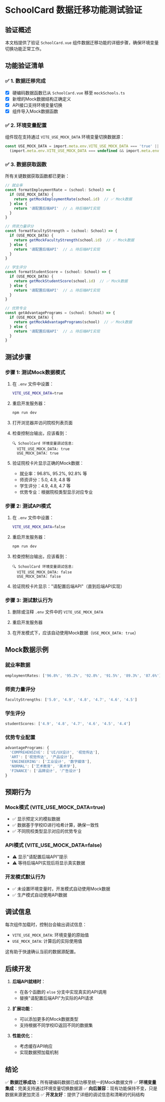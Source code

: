 # SchoolCard 数据迁移功能测试验证

## 验证概述

本文档提供了验证 `SchoolCard.vue` 组件数据迁移功能的详细步骤，确保环境变量切换功能正常工作。

## 功能验证清单

### ✅ 1. 数据迁移完成

- [x] 硬编码数据函数已从 `SchoolCard.vue` 移至 `mockSchools.ts`
- [x] 新增的Mock数据结构正确定义
- [x] API接口支持环境变量切换
- [x] 组件导入Mock数据函数

### ✅ 2. 环境变量配置

组件现在支持通过 `VITE_USE_MOCK_DATA` 环境变量切换数据源：

```typescript
const USE_MOCK_DATA = import.meta.env.VITE_USE_MOCK_DATA === 'true' ||
  (import.meta.env.VITE_USE_MOCK_DATA === undefined && import.meta.env.DEV)
```

### ✅ 3. 数据获取函数

所有关键数据获取函数都已更新：

```typescript
// 就业率
const formatEmploymentRate = (school: School) => {
  if (USE_MOCK_DATA) {
    return getMockEmploymentRate(school.id)  // ✅ Mock数据
  } else {
    return '请配置后端API'  // ⚠️ 待后端API实现
  }
}

// 师资力量评分
const formatFacultyStrength = (school: School) => {
  if (USE_MOCK_DATA) {
    return getMockFacultyStrength(school.id)  // ✅ Mock数据
  } else {
    return '请配置后端API'  // ⚠️ 待后端API实现
  }
}

// 学生评分
const formatStudentScore = (school: School) => {
  if (USE_MOCK_DATA) {
    return getMockStudentScore(school.id)  // ✅ Mock数据
  } else {
    return '请配置后端API'  // ⚠️ 待后端API实现
  }
}

// 优势专业
const getAdvantagePrograms = (school: School) => {
  if (USE_MOCK_DATA) {
    return getMockAdvantagePrograms(school)  // ✅ Mock数据
  } else {
    return '请配置后端API'  // ⚠️ 待后端API实现
  }
}
```

## 测试步骤

### 步骤 1: 测试Mock数据模式

1. 在 `.env` 文件中设置：
   ```bash
   VITE_USE_MOCK_DATA=true
   ```

2. 重启开发服务器：
   ```bash
   npm run dev
   ```

3. 打开浏览器并访问院校列表页面

4. 检查控制台输出，应该看到：
   ```
   🔍 SchoolCard 环境变量调试信息:
     VITE_USE_MOCK_DATA: true
     USE_MOCK_DATA: true
   ```

5. 验证院校卡片显示正确的Mock数据：
   - 就业率：96.8%, 95.2%, 92.8% 等
   - 师资评分：5.0, 4.9, 4.8 等
   - 学生评分：4.9, 4.8, 4.7 等
   - 优势专业：根据院校类型显示对应专业

### 步骤 2: 测试API模式

1. 在 `.env` 文件中设置：
   ```bash
   VITE_USE_MOCK_DATA=false
   ```

2. 重启开发服务器：
   ```bash
   npm run dev
   ```

3. 检查控制台输出，应该看到：
   ```
   🔍 SchoolCard 环境变量调试信息:
     VITE_USE_MOCK_DATA: false
     USE_MOCK_DATA: false
   ```

4. 验证院校卡片显示："请配置后端API"（直到后端API实现）

### 步骤 3: 测试默认行为

1. 删除或注释 `.env` 文件中的 `VITE_USE_MOCK_DATA`

2. 重启开发服务器

3. 在开发模式下，应该自动使用Mock数据（`USE_MOCK_DATA: true`）

## Mock数据示例

### 就业率数据
```typescript
employmentRates: ['96.8%', '95.2%', '92.8%', '91.5%', '89.3%', '87.6%']
```

### 师资力量评分
```typescript
facultyStrengths: ['5.0', '4.9', '4.8', '4.7', '4.6', '4.5']
```

### 学生评分
```typescript
studentScores: ['4.9', '4.8', '4.7', '4.6', '4.5', '4.4']
```

### 优势专业配置
```typescript
advantagePrograms: {
  'COMPREHENSIVE': ['UI/UX设计', '视觉传达'],
  'ART': ['视觉传达', '产品设计'],
  'ENGINEERING': ['工业设计', '数字媒体'],
  'NORMAL': ['艺术教育', '美术学'],
  'FINANCE': ['品牌设计', '广告设计']
}
```

## 预期行为

### Mock模式 (VITE_USE_MOCK_DATA=true)
- ✅ 显示预定义的模拟数据
- ✅ 数据基于学校ID进行哈希计算，确保一致性
- ✅ 不同院校类型显示对应的优势专业

### API模式 (VITE_USE_MOCK_DATA=false)
- ⚠️ 显示"请配置后端API"提示
- ⚠️ 等待后端API实现后将显示真实数据

### 开发模式默认行为
- ✅ 未设置环境变量时，开发模式自动使用Mock数据
- ✅ 生产模式自动使用API数据

## 调试信息

每次组件加载时，控制台会输出调试信息：
- `VITE_USE_MOCK_DATA`: 环境变量的原始值
- `USE_MOCK_DATA`: 计算后的实际使用值

这有助于快速确认当前的数据源配置。

## 后续开发

1. **后端API就绪时**：
   - 在各个函数的 `else` 分支中实现真实的API调用
   - 替换"请配置后端API"为实际的API请求

2. **扩展功能**：
   - 可以添加更多的Mock数据类型
   - 支持根据不同学校ID返回不同的数据集

3. **性能优化**：
   - 考虑缓存API响应
   - 实现数据预加载机制

## 结论

✅ **数据迁移成功**：所有硬编码数据已成功移至统一的Mock数据文件
✅ **环境变量集成**：完美支持通过环境变量切换数据源
✅ **向后兼容**：现有功能保持不变，只是数据来源更加灵活
✅ **开发友好**：提供了详细的调试信息和清晰的代码结构
